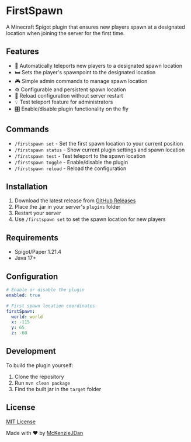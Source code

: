 # FirstSpawn

A Minecraft Spigot plugin that ensures new players spawn at a designated location when joining the server for the first time.

## Features

- 📍 Automatically teleports new players to a designated spawn location
- 🛏️ Sets the player's spawnpoint to the designated location
- 🎮 Simple admin commands to manage spawn location
- ⚙️ Configurable and persistent spawn location
- 🔄 Reload configuration without server restart
- 💡 Test teleport feature for administrators
- 🎛️ Enable/disable plugin functionality on the fly

## Commands

- `/firstspawn set` - Set the first spawn location to your current position
- `/firstspawn status` - Show current plugin settings and spawn location
- `/firstspawn test` - Test teleport to the spawn location
- `/firstspawn toggle` - Enable/disable the plugin
- `/firstspawn reload` - Reload the configuration

## Installation

1. Download the latest release from [GitHub Releases](https://github.com/McKenzieJDan/FirstSpawn/releases)
2. Place the .jar in your server's `plugins` folder
3. Restart your server
4. Use `/firstspawn set` to set the spawn location for new players

## Requirements

- Spigot/Paper 1.21.4
- Java 17+

## Configuration

```yaml
# Enable or disable the plugin
enabled: true

# First spawn location coordinates
firstSpawn:
  world: world
  x: -115
  y: 65
  z: -60
```

## Development
To build the plugin yourself:

1. Clone the repository
2. Run `mvn clean package`
3. Find the built jar in the `target` folder

## License

[MIT License](LICENSE)

Made with ❤️ by [McKenzieJDan](https://github.com/McKenzieJDan) 